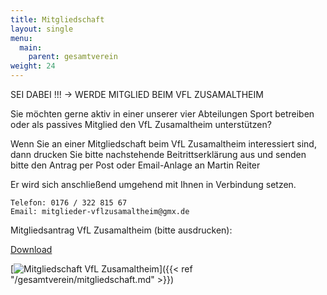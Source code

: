 ```yaml
---
title: Mitgliedschaft
layout: single
menu:
  main:
    parent: gesamtverein
weight: 24
---
```


SEI  DABEI !!!      ->      WERDE  MITGLIED  BEIM  VFL  ZUSAMALTHEIM

Sie möchten gerne aktiv in einer unserer vier Abteilungen Sport betreiben oder als passives Mitglied den VfL Zusamaltheim unterstützen?

Wenn Sie an einer Mitgliedschaft beim VfL Zusamaltheim interessiert sind, dann drucken Sie bitte nachstehende Beitrittserklärung aus und senden bitte den Antrag per Post oder Email-Anlage an Martin Reiter

Er wird sich anschließend umgehend mit Ihnen in Verbindung setzen.

```text
Telefon: 0176 / 322 815 67
Email: mitglieder-vflzusamaltheim@gmx.de
```

Mitgliedsantrag VfL Zusamaltheim (bitte ausdrucken):

[Download](/docs/Beitragsformular_mit_SEPA_neu_2021.pdf)

[![Mitgliedschaft VfL Zusamaltheim](/images/Mitgliedschaft/Beitragsformular_mit_SEPA_neu_2021.jpeg)]({{< ref "/gesamtverein/mitgliedschaft.md" >}})

